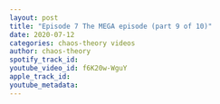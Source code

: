 ```yaml
---
layout: post
title: "Episode 7 The MEGA episode (part 9 of 10)"
date: 2020-07-12
categories: chaos-theory videos
author: chaos-theory
spotify_track_id: 
youtube_video_id: f6K20w-WguY
apple_track_id: 
youtube_metadata: 
---
```

